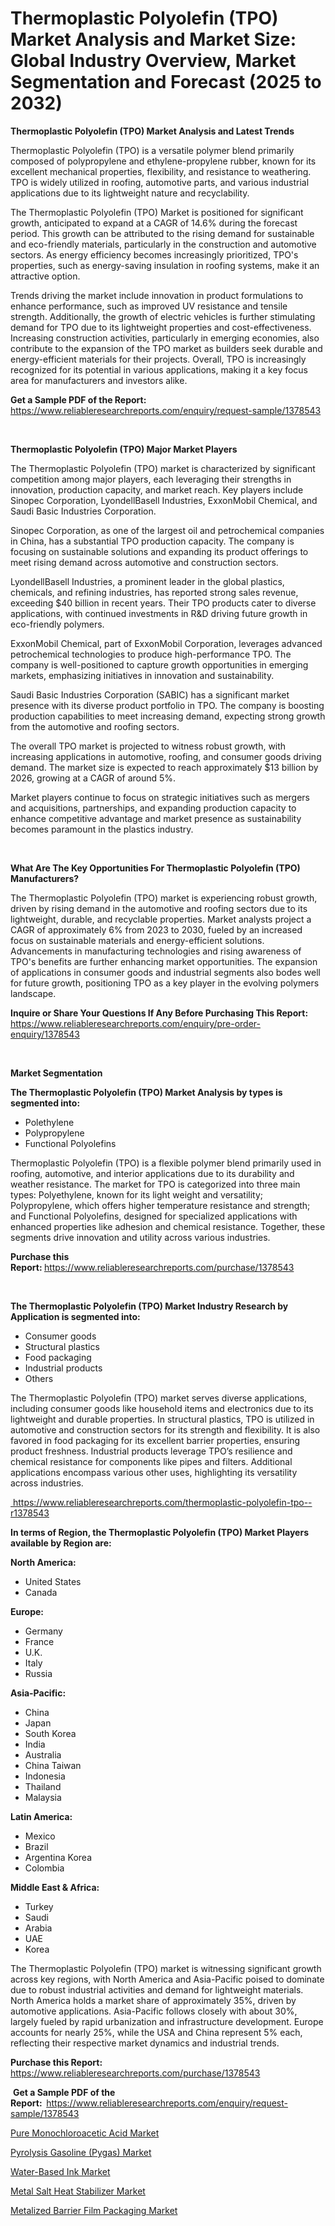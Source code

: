 <p><h1>Thermoplastic Polyolefin (TPO) Market Analysis and Market Size: Global Industry Overview, Market Segmentation and Forecast (2025 to 2032)</h1></p><p><strong>Thermoplastic Polyolefin (TPO) Market Analysis and Latest Trends</strong></p>
<p><p>Thermoplastic Polyolefin (TPO) is a versatile polymer blend primarily composed of polypropylene and ethylene-propylene rubber, known for its excellent mechanical properties, flexibility, and resistance to weathering. TPO is widely utilized in roofing, automotive parts, and various industrial applications due to its lightweight nature and recyclability.</p><p>The Thermoplastic Polyolefin (TPO) Market is positioned for significant growth, anticipated to expand at a CAGR of 14.6% during the forecast period. This growth can be attributed to the rising demand for sustainable and eco-friendly materials, particularly in the construction and automotive sectors. As energy efficiency becomes increasingly prioritized, TPO's properties, such as energy-saving insulation in roofing systems, make it an attractive option.</p><p>Trends driving the market include innovation in product formulations to enhance performance, such as improved UV resistance and tensile strength. Additionally, the growth of electric vehicles is further stimulating demand for TPO due to its lightweight properties and cost-effectiveness. Increasing construction activities, particularly in emerging economies, also contribute to the expansion of the TPO market as builders seek durable and energy-efficient materials for their projects. Overall, TPO is increasingly recognized for its potential in various applications, making it a key focus area for manufacturers and investors alike.</p></p>
<p><strong>Get a Sample PDF of the Report:&nbsp;</strong> <a href="https://www.reliableresearchreports.com/enquiry/request-sample/1378543?utm_campaign=10&utm_medium=2&utm_source=Github&utm_content=ia&utm_term=01022025&utm_id=thermoplastic-polyolefin-tpo">https://www.reliableresearchreports.com/enquiry/request-sample/1378543</a></p>
<p>&nbsp;</p>
<p><strong>Thermoplastic Polyolefin (TPO) Major Market Players</strong></p>
<p><p>The Thermoplastic Polyolefin (TPO) market is characterized by significant competition among major players, each leveraging their strengths in innovation, production capacity, and market reach. Key players include Sinopec Corporation, LyondellBasell Industries, ExxonMobil Chemical, and Saudi Basic Industries Corporation.</p><p>Sinopec Corporation, as one of the largest oil and petrochemical companies in China, has a substantial TPO production capacity. The company is focusing on sustainable solutions and expanding its product offerings to meet rising demand across automotive and construction sectors. </p><p>LyondellBasell Industries, a prominent leader in the global plastics, chemicals, and refining industries, has reported strong sales revenue, exceeding $40 billion in recent years. Their TPO products cater to diverse applications, with continued investments in R&D driving future growth in eco-friendly polymers. </p><p>ExxonMobil Chemical, part of ExxonMobil Corporation, leverages advanced petrochemical technologies to produce high-performance TPO. The company is well-positioned to capture growth opportunities in emerging markets, emphasizing initiatives in innovation and sustainability.</p><p>Saudi Basic Industries Corporation (SABIC) has a significant market presence with its diverse product portfolio in TPO. The company is boosting production capabilities to meet increasing demand, expecting strong growth from the automotive and roofing sectors.</p><p>The overall TPO market is projected to witness robust growth, with increasing applications in automotive, roofing, and consumer goods driving demand. The market size is expected to reach approximately $13 billion by 2026, growing at a CAGR of around 5%. </p><p>Market players continue to focus on strategic initiatives such as mergers and acquisitions, partnerships, and expanding production capacity to enhance competitive advantage and market presence as sustainability becomes paramount in the plastics industry.</p></p>
<p>&nbsp;</p>
<p><strong>What Are The Key Opportunities For Thermoplastic Polyolefin (TPO) Manufacturers?</strong></p>
<p><p>The Thermoplastic Polyolefin (TPO) market is experiencing robust growth, driven by rising demand in the automotive and roofing sectors due to its lightweight, durable, and recyclable properties. Market analysts project a CAGR of approximately 6% from 2023 to 2030, fueled by an increased focus on sustainable materials and energy-efficient solutions. Advancements in manufacturing technologies and rising awareness of TPO's benefits are further enhancing market opportunities. The expansion of applications in consumer goods and industrial segments also bodes well for future growth, positioning TPO as a key player in the evolving polymers landscape.</p></p>
<p><strong>Inquire or Share Your Questions If Any Before Purchasing This Report:</strong> <a href="https://www.reliableresearchreports.com/enquiry/pre-order-enquiry/1378543?utm_campaign=10&utm_medium=2&utm_source=Github&utm_content=ia&utm_term=01022025&utm_id=thermoplastic-polyolefin-tpo">https://www.reliableresearchreports.com/enquiry/pre-order-enquiry/1378543</a></p>
<p>&nbsp;</p>
<p><strong>Market Segmentation</strong></p>
<p><strong>The Thermoplastic Polyolefin (TPO) Market Analysis by types is segmented into:</strong></p>
<p><ul><li>Polethylene</li><li>Polypropylene</li><li>Functional Polyolefins</li></ul></p>
<p><p>Thermoplastic Polyolefin (TPO) is a flexible polymer blend primarily used in roofing, automotive, and interior applications due to its durability and weather resistance. The market for TPO is categorized into three main types: Polyethylene, known for its light weight and versatility; Polypropylene, which offers higher temperature resistance and strength; and Functional Polyolefins, designed for specialized applications with enhanced properties like adhesion and chemical resistance. Together, these segments drive innovation and utility across various industries.</p></p>
<p><strong>Purchase this Report:&nbsp;</strong><a href="https://www.reliableresearchreports.com/purchase/1378543?utm_campaign=10&utm_medium=2&utm_source=Github&utm_content=ia&utm_term=01022025&utm_id=thermoplastic-polyolefin-tpo">https://www.reliableresearchreports.com/purchase/1378543</a></p>
<p>&nbsp;</p>
<p><strong>The Thermoplastic Polyolefin (TPO) Market Industry Research by Application is segmented into:</strong></p>
<p><ul><li>Consumer goods</li><li>Structural plastics</li><li>Food packaging</li><li>Industrial products</li><li>Others</li></ul></p>
<p><p>The Thermoplastic Polyolefin (TPO) market serves diverse applications, including consumer goods like household items and electronics due to its lightweight and durable properties. In structural plastics, TPO is utilized in automotive and construction sectors for its strength and flexibility. It is also favored in food packaging for its excellent barrier properties, ensuring product freshness. Industrial products leverage TPO’s resilience and chemical resistance for components like pipes and filters. Additional applications encompass various other uses, highlighting its versatility across industries.</p></p>
<p><a href="https://www.reliableresearchreports.com/thermoplastic-polyolefin-tpo--r1378543?utm_campaign=10&utm_medium=2&utm_source=Github&utm_content=ia&utm_term=01022025&utm_id=thermoplastic-polyolefin-tpo">&nbsp;https://www.reliableresearchreports.com/thermoplastic-polyolefin-tpo--r1378543</a></p>
<p><strong>In terms of Region, the Thermoplastic Polyolefin (TPO) Market Players available by Region are:</strong></p>
<p>
    <p> <strong> North America: </strong>
        <ul>
            <li>United States</li>
            <li>Canada</li>
        </ul>
        </p> 
    <p> <strong> Europe: </strong>
        <ul>
            <li>Germany</li>
            <li>France</li>
            <li>U.K.</li>
            <li>Italy</li>
            <li>Russia</li>
        </ul>
        </p> 
    <p> <strong> Asia-Pacific: </strong>
        <ul>
            <li>China</li>
            <li>Japan</li>
            <li>South Korea</li>
            <li>India</li>
            <li>Australia</li>
            <li>China Taiwan</li>
            <li>Indonesia</li>
            <li>Thailand</li>
            <li>Malaysia</li>
        </ul>
        </p> 
    <p> <strong> Latin America: </strong>
        <ul>
            <li>Mexico</li>
            <li>Brazil</li>
            <li>Argentina Korea</li>
            <li>Colombia</li>
        </ul>
        </p> 
    <p> <strong> Middle East & Africa: </strong>
        <ul>
            <li>Turkey</li>
            <li>Saudi</li>
            <li>Arabia</li>
            <li>UAE</li>
            <li>Korea</li>
        </ul>
    </p>
    </p>
<p><p>The Thermoplastic Polyolefin (TPO) market is witnessing significant growth across key regions, with North America and Asia-Pacific poised to dominate due to robust industrial activities and demand for lightweight materials. North America holds a market share of approximately 35%, driven by automotive applications. Asia-Pacific follows closely with about 30%, largely fueled by rapid urbanization and infrastructure development. Europe accounts for nearly 25%, while the USA and China represent 5% each, reflecting their respective market dynamics and industrial trends.</p></p>
<p><strong>Purchase this Report: </strong><a href="https://www.reliableresearchreports.com/purchase/1378543?utm_campaign=10&utm_medium=2&utm_source=Github&utm_content=ia&utm_term=01022025&utm_id=thermoplastic-polyolefin-tpo">https://www.reliableresearchreports.com/purchase/1378543</a></p>
<p>&nbsp;<strong>Get a Sample PDF of the Report:&nbsp;&nbsp;</strong><a href="https://www.reliableresearchreports.com/enquiry/request-sample/1378543?utm_campaign=10&utm_medium=2&utm_source=Github&utm_content=ia&utm_term=01022025&utm_id=thermoplastic-polyolefin-tpo">https://www.reliableresearchreports.com/enquiry/request-sample/1378543</a></p>
<p><strong></strong></p>
<p><p><a href="https://github.com/jamastodola515/Market-Research-Report-List-1/blob/main/pure-monochloroacetic-acid-market.md?utm_campaign=10&utm_medium=2&utm_source=Github&utm_content=ia&utm_term=01022025&utm_id=thermoplastic-polyolefin-tpo">Pure Monochloroacetic Acid Market</a></p><p><a href="https://github.com/ulyssacrayne00231/Market-Research-Report-List-1/blob/main/pyrolysis-gasoline-pygas-market.md?utm_campaign=10&utm_medium=2&utm_source=Github&utm_content=ia&utm_term=01022025&utm_id=thermoplastic-polyolefin-tpo">Pyrolysis Gasoline (Pygas) Market</a></p><p><a href="https://github.com/organophelia8282/Market-Research-Report-List-1/blob/main/water-based-ink-market.md?utm_campaign=10&utm_medium=2&utm_source=Github&utm_content=ia&utm_term=01022025&utm_id=thermoplastic-polyolefin-tpo">Water-Based Ink Market</a></p><p><a href="https://github.com/danikabiele541/Market-Research-Report-List-1/blob/main/metal-salt-heat-stabilizer-market.md?utm_campaign=10&utm_medium=2&utm_source=Github&utm_content=ia&utm_term=01022025&utm_id=thermoplastic-polyolefin-tpo">Metal Salt Heat Stabilizer Market</a></p><p><a href="https://github.com/savannabyun726/Market-Research-Report-List-1/blob/main/metalized-barrier-film-packaging-market.md?utm_campaign=10&utm_medium=2&utm_source=Github&utm_content=ia&utm_term=01022025&utm_id=thermoplastic-polyolefin-tpo">Metalized Barrier Film Packaging Market</a></p></p>